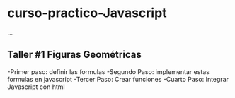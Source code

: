 # curso-practico-Javascript

...

## Taller #1 Figuras Geométricas

-Primer paso: definir las formulas
-Segundo Paso: implementar estas formulas en javascript
-Tercer Paso: Crear funciones 
-Cuarto Paso: Integrar Javascript con html

